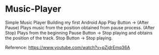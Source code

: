 # Music-Player
Simple Music Player
Building my first Android App
Play Button ->    (After Pause) Plays music from the position obtained from pause process.
                  (After Stop) Plays from the beginning
Pause Button -> Stop playing and obtains the position of the track.
Stop Button -> Stop playing.

Reference:
https://www.youtube.com/watch?v=pZjdrEmq36A
